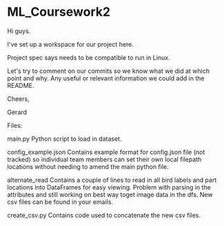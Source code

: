 # ML_Coursework2
Hi guys.

I've set up a workspace for our project here.

Project spec says needs to be compatible to run in Linux.

Let's try to comment on our commits so we know what we did at which point and why. Any useful or relevant information we could add in the README.

Cheers,

Gerard



Files:

main.py
Python script to load in dataset.

config_example.json
Contains example format for config.json file (not tracked) so individual team members can set their own local
filepath locations without needing to amend the main python file.

alternate_read
Contains a couple of lines to read in all bird labels and part locations into DataFrames for easy viewing. Problem with parsing in the attributes and still working on best way toget image data in the dfs. New csv files can be found in your emails.

create_csv.py
Contains code used to concatenate the new csv files.
